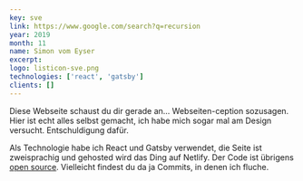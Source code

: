 ```yaml
---
key: sve
link: https://www.google.com/search?q=recursion
year: 2019
month: 11
name: Simon vom Eyser
excerpt:
logo: listicon-sve.png
technologies: ['react', 'gatsby']
clients: []
---
```


Diese Webseite schaust du dir gerade an... Webseiten-ception sozusagen. Hier ist echt alles selbst gemacht, ich habe
mich sogar mal am Design versucht. Entschuldigung dafür.

Als Technologie habe ich React und Gatsby verwendet, die Seite ist zweisprachig und gehosted wird das Ding auf Netlify.
Der Code ist
übrigens <a href="https://github.com/simonvomeyser/simonvomeyser.de"  target="_blank" rel="noopener noreferrer">open
source</a>. Vielleicht findest du da ja Commits, in denen ich fluche.